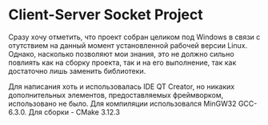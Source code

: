# Client-Server Socket Project
Сразу хочу отметить, что проект собран целиком под Windows в связи с отутствием на данный момент установленной рабочей версии Linux. Однако, насколько позволяют мои знания, это не должно сильно повлиять как на сборку проекта, так и на его выполнение, так как достаточно лишь заменить библиотеки.

Для написания хоть и использовалась IDE QT Creator, но никаких дополнительных элементов, предоставляемых фреймворком, использовано не было.
Для компиляции использовался MinGW32 GCC-6.3.0. Для сборки - CMake 3.12.3
